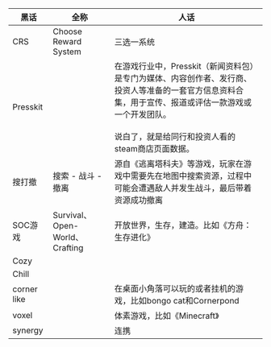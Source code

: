 

| 黑话          | 全称                           | 人话                                                                                                                  |
| ----------- | ---------------------------- | ------------------------------------------------------------------------------------------------------------------- |
| CRS         | Choose Reward System         | 三选一系统                                                                                                               |
| Presskit    |                              | 在游戏行业中，Presskit（新闻资料包） 是专门为媒体、内容创作者、发行商、投资人等准备的一套官方信息资料合集，用于宣传、报道或评估一款游戏或一个开发团队。<br><br>说白了，就是给同行和投资人看的steam商店页面数据。 |
| 搜打撤         | 搜索 - 战斗 - 撤离                 | 源自《逃离塔科夫》等游戏，玩家在游戏中需要先在地图中搜索资源，过程中可能会遭遇敌人并发生战斗，最后带着资源成功撤离                                                           |
| SOC游戏       | Survival、Open-World、Crafting | 开放世界，生存，建造。比如《方舟：生存进化》                                                                                              |
| Cozy        |                              |                                                                                                                     |
| Chill       |                              |                                                                                                                     |
| corner like |                              | 在桌面小角落可以玩的或者挂机的游戏，比如bongo cat和Cornerpond                                                                            |
| voxel       |                              | 体素游戏，比如《Minecraft》                                                                                                  |
| synergy     |                              | 连携                                                                                                                  |


